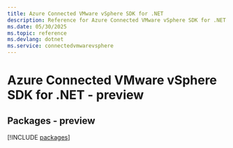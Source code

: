 ```yaml
---
title: Azure Connected VMware vSphere SDK for .NET
description: Reference for Azure Connected VMware vSphere SDK for .NET
ms.date: 05/30/2025
ms.topic: reference
ms.devlang: dotnet
ms.service: connectedvmwarevsphere
---
```

# Azure Connected VMware vSphere SDK for .NET - preview
## Packages - preview
[!INCLUDE [packages](connected-vmware-vsphere-index.md)]